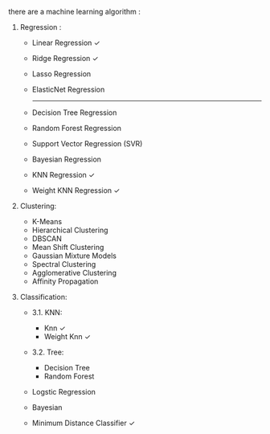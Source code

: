 there are a machine learning algorithm : 

1.  Regression : 
    - Linear Regression ✓
    - Ridge Regression ✓
    - Lasso Regression
    - ElasticNet Regression

      ------------------------------------------------
    - Decision Tree Regression
    - Random Forest Regression
    - Support Vector Regression (SVR)
    - Bayesian Regression
    - KNN Regression ✓
    - Weight KNN Regression ✓

2. Clustering:
    - K-Means
    - Hierarchical Clustering
    - DBSCAN
    - Mean Shift Clustering
    - Gaussian Mixture Models
    - Spectral Clustering
    - Agglomerative Clustering
    - Affinity Propagation
    
3. Classification:

    - 3.1. KNN:

        - Knn ✓
        - Weight Knn ✓
    
    - 3.2. Tree:

        - Decision Tree 
        - Random Forest 
    

    - Logstic Regression
    - Bayesian 
    - Minimum Distance Classifier ✓

